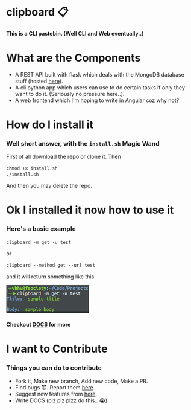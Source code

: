 # clipboard :clipboard:
#### This is a CLI pastebin. (Well CLI and Web eventually..)

# What are the Components
* A REST API built with flask which deals with the MongoDB database stuff (hosted [here](http://clipboard-api.herokuapp.com)).
* A cli python app which users can use to do certain tasks if only they want to do it. (Seriously no pressure here..).
* A web frontend which I'm hoping to write in Angular coz why not?

# How do I install it

### Well short answer, with the `install.sh` Magic Wand
First of all download the repo or clone it. Then
```
chmod +x install.sh
./install.sh
```
 And then you may delete the repo.

 # Ok I installed it now how to use it
 ### Here's a basic example
```
clipboard -m get -u test
```
or 
```
clipboard --method get --url test
```
and it will return something like this

![Just an image](images/img.png "Basic example of how it's done")


#### Checkout [DOCS](DOCS.md) for more

# I want to Contribute
### Things you can do to contribute
* Fork it, Make new branch, Add new code, Make a PR.
* Find bugs :smiling_imp:. Report them [here](https://github.com/vbhv007/clipboard/issues).
* Suggest new features from [here](https://github.com/vbhv007/clipboard/issues).
* Write DOCS (plz plz plzz do this.. :sob:).


